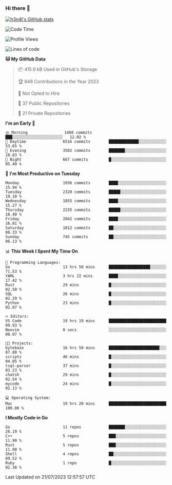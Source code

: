 ### Hi there 👋

[![h3n4l's GitHub stats](https://github-readme-stats.vercel.app/api?username=h3n4l&count_private=true&show_icons=true&theme=radical)](https://github.com/h3n4l/github-readme-stats)

<!--START_SECTION:waka-->
![Code Time](http://img.shields.io/badge/Code%20Time-1%2C428%20hrs%2038%20mins-blue)

![Profile Views](http://img.shields.io/badge/Profile%20Views-0-blue)

![Lines of code](https://img.shields.io/badge/From%20Hello%20World%20I%27ve%20Written-3.3%20million%20lines%20of%20code-blue)

**🐱 My GitHub Data** 

> 📦 415.9 kB Used in GitHub's Storage 
 > 
> 🏆 848 Contributions in the Year 2023
 > 
> 🚫 Not Opted to Hire
 > 
> 📜 37 Public Repositories 
 > 
> 🔑 21 Private Repositories 
 > 
**I'm an Early 🐤** 

```text
🌞 Morning                1460 commits        ███░░░░░░░░░░░░░░░░░░░░░░   12.02 % 
🌆 Daytime                6516 commits        █████████████░░░░░░░░░░░░   53.65 % 
🌃 Evening                3502 commits        ███████░░░░░░░░░░░░░░░░░░   28.83 % 
🌙 Night                  667 commits         █░░░░░░░░░░░░░░░░░░░░░░░░   05.49 % 
```
📅 **I'm Most Productive on Tuesday** 

```text
Monday                   1936 commits        ████░░░░░░░░░░░░░░░░░░░░░   15.94 % 
Tuesday                  2320 commits        █████░░░░░░░░░░░░░░░░░░░░   19.10 % 
Wednesday                1855 commits        ████░░░░░░░░░░░░░░░░░░░░░   15.27 % 
Thursday                 2235 commits        █████░░░░░░░░░░░░░░░░░░░░   18.40 % 
Friday                   2042 commits        ████░░░░░░░░░░░░░░░░░░░░░   16.81 % 
Saturday                 1012 commits        ██░░░░░░░░░░░░░░░░░░░░░░░   08.33 % 
Sunday                   745 commits         ██░░░░░░░░░░░░░░░░░░░░░░░   06.13 % 
```


📊 **This Week I Spent My Time On** 

```text
💬 Programming Languages: 
Go                       13 hrs 50 mins      ██████████████████░░░░░░░   71.53 % 
YAML                     3 hrs 22 mins       ████░░░░░░░░░░░░░░░░░░░░░   17.42 % 
Rust                     29 mins             █░░░░░░░░░░░░░░░░░░░░░░░░   02.50 % 
SQL                      26 mins             █░░░░░░░░░░░░░░░░░░░░░░░░   02.29 % 
Python                   23 mins             █░░░░░░░░░░░░░░░░░░░░░░░░   02.07 % 

🔥 Editors: 
VS Code                  19 hrs 19 mins      █████████████████████████   99.93 % 
Neovim                   0 secs              ░░░░░░░░░░░░░░░░░░░░░░░░░   00.07 % 

🐱‍💻 Projects: 
bytebase                 16 hrs 58 mins      ██████████████████████░░░   87.80 % 
scripts                  46 mins             █░░░░░░░░░░░░░░░░░░░░░░░░   04.05 % 
tsql-parser              37 mins             █░░░░░░░░░░░░░░░░░░░░░░░░   03.23 % 
chatsh                   29 mins             █░░░░░░░░░░░░░░░░░░░░░░░░   02.54 % 
mycode                   24 mins             █░░░░░░░░░░░░░░░░░░░░░░░░   02.13 % 

💻 Operating System: 
Mac                      19 hrs 20 mins      █████████████████████████   100.00 % 
```

**I Mostly Code in Go** 

```text
Go                       11 repos            ███████░░░░░░░░░░░░░░░░░░   26.19 % 
C++                      5 repos             ███░░░░░░░░░░░░░░░░░░░░░░   11.90 % 
Rust                     5 repos             ███░░░░░░░░░░░░░░░░░░░░░░   11.90 % 
Shell                    4 repos             ██░░░░░░░░░░░░░░░░░░░░░░░   09.52 % 
Ruby                     1 repo              █░░░░░░░░░░░░░░░░░░░░░░░░   02.38 % 
```




 Last Updated on 21/07/2023 12:57:57 UTC
<!--END_SECTION:waka-->

